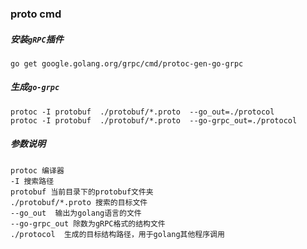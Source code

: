 ### proto cmd
##### 安装`gRPC`插件
```
go get google.golang.org/grpc/cmd/protoc-gen-go-grpc
```
##### 生成`go-grpc`
```
protoc -I protobuf  ./protobuf/*.proto  --go_out=./protocol
protoc -I protobuf  ./protobuf/*.proto  --go-grpc_out=./protocol
```
##### 参数说明
```
protoc 编译器
-I 搜索路径
protobuf 当前目录下的protobuf文件夹
./protobuf/*.proto 搜索的目标文件
--go_out  输出为golang语言的文件
--go-grpc_out 除数为gRPC格式的结构文件
./protocol  生成的目标结构路径，用于golang其他程序调用
```
